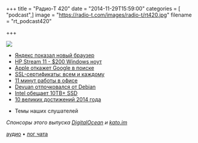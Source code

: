 +++
title = "Радио-Т 420"
date = "2014-11-29T15:59:00"
categories = [ "podcast",]
image = "https://radio-t.com/images/radio-t/rt420.jpg"
filename = "rt_podcast420"

+++

![](https://radio-t.com/images/radio-t/rt420.jpg)

* [Яндекс показал новый браузер](http://prsm.tc/2spFOg)
* [HP Stream 11 - $200 Windows ноут](http://www.engadget.com/2014/11/28/hp-stream-11-review/)
* [Apple откажет Google в поиске](http://thestack.com/apple-drop-google-safari-default-search-engine-261114)
* [SSL-сертификаты: всем и каждому](http://habrahabr.ru/post/244037/)
* [11 минут работы в офисе](http://prsm.tc/ZjHYqo)
* [Devuan отпочковался от Debian](http://news.softpedia.com/news/Fork-Debian-Project-Announces-the-Systemd-less-OS-Devuan-466178.shtml)
* [Intel обещает 10TB+ SSD](http://prsm.tc/HjSnVJ)
* [10 великих достижений 2014 года](http://www.popsci.com/popular-sciences-best-whats-new-gallery)
- Темы наших слушателей

_Спонсоры этого выпуска [DigitalOcean](https://www.digitalocean.com) и [kato.im](https://kato.im)_

[аудио](https://cdn.radio-t.com/rt_podcast420.mp3) • [лог чата](http://chat.radio-t.com/logs/radio-t-420.html)
<audio src="https://cdn.radio-t.com/rt_podcast420.mp3" preload="none"></audio>
